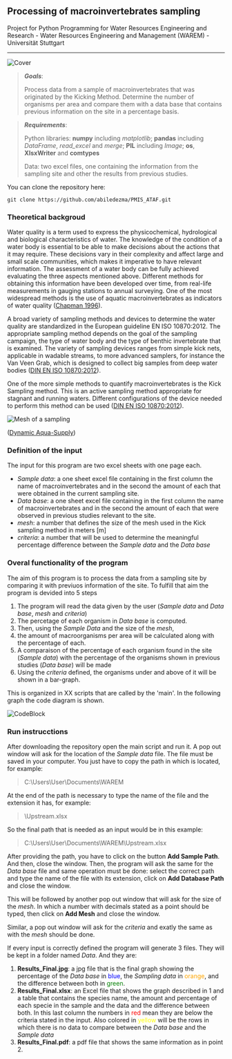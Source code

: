 ## Processing of macroinvertebrates sampling
Project for Python Programming for Water Resources Engineering and Research -
Water Resources Engineering and Management (WAREM) - Universität Stuttgart

*** 

![Cover](https://github.com/abiledezma/PMIS_ATAF/blob/main/Cover.jpg)


>   ***Goals***: 
> 
> Process data from a sample of macroinvertebrates that was originated by the Kicking Method. Determine the number of organisms per area and compare them with a data base that contains previous information on the site in a percentage basis. 

>   ***Requirements***: 
>
>Python libraries: **numpy** including *matplotlib*; **pandas** including *DataFrame*, *read_excel* and *merge*; **PIL** including *Image*; **os**, **XlsxWriter** and **comtypes**
> 
> Data: two excel files, one containing the information from the sampling site and other the results from previous studies.

You can clone the repository here:

```
git clone https://github.com/abiledezma/PMIS_ATAF.git
```


### Theoretical backgroud
Water quality is a term used to express the physicochemical, 
hydrological and biological characteristics of water. 
The knowledge of the condition of a water body is essential
to be able to make decisions about the actions that it may require. 
These decisions vary in their complexity and affect large and small 
scale communities, which makes it imperative to have relevant information.
The assessment of a water body can be fully achieved evaluating the three
aspects mentioned above. Different methods for obtaining this information
have been developed over time, from real-life measurements in gauging 
stations to annual surveying. One of the most widespread methods is the
use of aquatic macroinvertebrates as indicators of water quality 
([Chapman 1996](https://www.researchgate.net/publication/237320993_Water_Quality_Assessments_-_A_Guide_to_Use_of_Biota_Sediments_and_Water_in_Environmental_Monitoring_-_Second_Edition)).

A broad variety of sampling methods and devices to determine the 
water quality are standardized in the European guideline 
EN ISO 10870:2012. The appropriate sampling method depends on the
goal of the sampling campaign, the type of water body and the type
of benthic invertebrate that is examined. The variety of sampling devices
ranges from simple kick nets, applicable in wadable streams, to more 
advanced samplers, for instance the Van Veen Grab, which is designed 
to collect big samples from deep water bodies
([DIN EN ISO 10870:2012](https://www.beuth.de/de/norm/din-en-iso-10870/152469102)).

One of the more simple methods to quantify 
macroinvertebrates is the Kick Sampling method. This is an 
active sampling method appropriate for stagnant and running waters.
Different configurations of the device needed to perform this method can
be used 
([DIN EN ISO 10870:2012](https://www.beuth.de/de/norm/din-en-iso-10870/152469102)).

![Mesh of a sampling](https://github.com/abiledezma/PMIS_ATAF/blob/main/KickSampling.jpg)

([Dynamic Aqua-Supply](https://dynamicaquasupply.com/collections/nets/products/aquatic-invertebrate-kick-net))

### Definition of the input

The input for this program are two excel sheets with one page each.
- *Sample data*: a one sheet excel file containing in the first column 
the name of macroinvertebrates and in the second the amount of each that
were obtained in the current sampling site.
- *Data base*: a one sheet excel file containing in the first column 
the name of macroinvertebrates and in the second the amount of each
that were observed in previous studies relevant to the site.
- *mesh*: a number that defines the size of the mesh used in the 
Kick sampling method in meters [m]
- *criteria*: a number that will be used to determine the meaningful
percentage difference between the *Sample data* and the *Data base*

### Overal functionality of the program

The aim of this program is to process the data from a sampling 
site by comparing it with previuos information of the site. 
To fulfill that aim the program is devided into 5 steps
 1. The program will read the data given by the user
(*Sample data* and *Data base*, *mesh* and *criteria*)
 2. The percetage of each organism in *Data base* is computed.
 3. Then, using the *Sample Data* and the size of the *mesh*, 
 4. the amount of macroorganisms per area will be calculated 
along with the percentage of each.
 5. A comparaison of the percentage of each organism found in 
the site (*Sample data*) with the percentage of the organisms
shown in previous studies (*Data base*) will be made
 6. Using the *criteria* defined, the organisms under and 
above of it will be shown in a bar-graph. 

This is organized in XX scripts that are called by the 'main'. 
In the following graph the code diagram is shown.

![CodeBlock](https://github.com/abiledezma/PMIS_ATAF/blob/main/CodeBlock.jpg)

### Run instrucctions

After downloading the repository open the main script and run it.
A pop out window will ask for the location of the *Sample data* file.
The file must be saved in your computer. You just have to copy the path
in which is located, for example: 
> C:\Users\User\Documents\WAREM

At the end of the path is necessary to type the name of the file and
the extension it has, for example: 

> \Upstream.xlsx

So the final path that is needed as an input would be in this example: 
> C:\Users\User\Documents\WAREM\Upstream.xlsx

After providing the path, you have to click on the button **Add Sample Path**.
And then, close the window.
Then, the program will ask the same for the *Data base* file
and same operation must be done: select the correct path and type the name
of the file with its extension, click on **Add Database Path** and close the window.

This will be followed by another pop out window that will ask for the size of 
the *mesh*. In which a number with decimals stated as a point should be typed,
then click on **Add Mesh** and close the window.

Similar, a pop out window will  ask for the *criteria* and exatly the same as
with the *mesh* should be done.

If every input is correctly defined the program will generate 3 files.
They will be kept in a folder named *Data*. And they are:
1. **Results_Final.jpg**: a jpg file that is the final graph showing the
percentage of the *Data base* in <span style="color: blue"> blue</span>,
the *Sampling data* in <span style="color: orange"> orange</span>, and
the difference between both in <span style="color: green"> green</span>.
2. **Results_Final.xlsx**: an Excel file that shows the graph described
in 1 and a table that contains the species name, the amount and percentage of
each specie in the sample and the data and the difference between both. In this
last column the numbers in <span style="color: red"> red</span> mean they are
below the criteria stated in the input. Also colored in 
<span style="color: yellow"> yellow</span> will be the rows in which there is no
data to compare between the *Data base* and the *Sample data*
3. **Results_Final.pdf**: a pdf file that shows the same information as in point 2.
